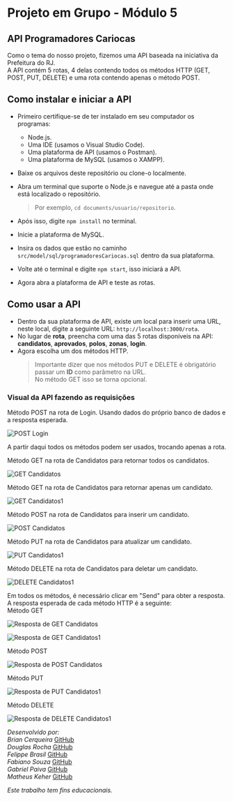# Projeto em Grupo - Módulo 5

## API Programadores Cariocas

Como o tema do nosso projeto, fizemos uma API baseada na iniciativa da Prefeitura do RJ.<br>
A API contém 5 rotas, 4 delas contendo todos os métodos HTTP (GET, POST, PUT, DELETE) e uma rota contendo apenas o método POST.<br>

## Como instalar e iniciar a API

- Primeiro certifique-se de ter instalado em seu computador os programas:
  - Node.js.
  - Uma IDE (usamos o Visual Studio Code).
  - Uma plataforma de API (usamos o Postman).
  - Uma plataforma de MySQL (usamos o XAMPP).
- Baixe os arquivos deste repositório ou clone-o localmente.
- Abra um terminal que suporte o Node.js e navegue até a pasta onde está localizado o repositório.

  > Por exemplo, `cd documents/usuario/repositorio`.

- Após isso, digite `npm install` no terminal.
- Inicie a plataforma de MySQL.
- Insira os dados que estão no caminho `src/model/sql/programadoresCariocas.sql` dentro da sua plataforma.
- Volte até o terminal e digite `npm start`, isso iniciará a API.
- Agora abra a plataforma de API e teste as rotas.

## Como usar a API

- Dentro da sua plataforma de API, existe um local para inserir uma URL, neste local, digite a seguinte URL: `http://localhost:3000/rota`.
- No lugar de **rota**, preencha com uma das 5 rotas disponíveis na API: **candidatos**, **aprovados**, **polos**, **zonas**, **login**.
- Agora escolha um dos métodos HTTP.
  > Importante dizer que nos métodos PUT e DELETE é obrigatório passar um **ID** como parâmetro na URL.<br>
  > No método GET isso se torna opcional.

### Visual da API fazendo as requisições

Método POST na rota de Login. Usando dados do próprio banco de dados e a resposta esperada.<br>

![POST Login](https://user-images.githubusercontent.com/113534686/224367474-51e1a93b-4d70-47d4-9c70-86df423fc4a6.png)

A partir daqui todos os métodos podem ser usados, trocando apenas a rota.<br>

Método GET na rota de Candidatos para retornar todos os candidatos.<br>

![GET Candidatos](https://user-images.githubusercontent.com/113534686/222267792-ce61f0d4-19f6-4a73-be8b-109dbc8e3605.png)

Método GET na rota de Candidatos para retornar apenas um candidato.<br>

![GET Candidatos1](https://user-images.githubusercontent.com/113534686/222267914-14c5be6e-139b-4352-9c1a-c9337b2e1891.png)

Método POST na rota de Candidatos para inserir um candidato.<br>

![POST Candidatos](https://user-images.githubusercontent.com/113534686/222267936-590a7e5b-08c9-4297-b21b-16e47af3be90.png)

Método PUT na rota de Candidatos para atualizar um candidato.<br>

![PUT Candidatos1](https://user-images.githubusercontent.com/113534686/222267945-73acd7a7-b5e3-42ba-9ac7-3d7e1498a194.png)

Método DELETE na rota de Candidatos para deletar um candidato.<br>

![DELETE Candidatos1](https://user-images.githubusercontent.com/113534686/222267960-8f144c36-da7b-4fdc-85bf-7302e3581058.png)

Em todos os métodos, é necessário clicar em "Send" para obter a resposta.<br>
A resposta esperada de cada método HTTP é a seguinte:<br>
Método GET<br>

![Resposta de GET Candidatos](https://user-images.githubusercontent.com/113534686/222267965-8f030327-412f-40f6-8132-c213d7a48553.png)

![Resposta de GET Candidatos1](https://user-images.githubusercontent.com/113534686/222267979-2e1fdb49-03ec-4b1b-ba0d-476ba3b1eb64.png)

Método POST<br>

![Resposta de POST Candidatos](https://user-images.githubusercontent.com/113534686/222268048-bb6d04b3-ca0e-4db8-aa98-66376b833678.png)

Método PUT<br>

![Resposta de PUT Candidatos1](https://user-images.githubusercontent.com/113534686/222268096-4a1d7a48-2354-4176-ba36-0788d27b7f84.png)

Método DELETE<br>

![Resposta de DELETE Candidatos1](https://user-images.githubusercontent.com/113534686/222268117-a8db91bc-e357-4227-ad7d-bc62ea6be58a.png)

_Desenvolvido por:_<br>
_Brian Cerqueira_ [GitHub](https://github.com/briancerqueira)<br>
_Douglas Rocha_ [GitHub](https://github.com/dgsilva16)<br>
_Felippe Brasil_ [GitHub](https://github.com/FellyBrasil)<br>
_Fabiano Souza_ [GitHub](https://github.com/SouzaF98)<br>
_Gabriel Paiva_ [GitHub](https://github.com/gabrielp20)<br>
_Matheus Keher_ [GitHub](https://github.com/matheusjbk)<br>

_Este trabalho tem fins educacionais._
